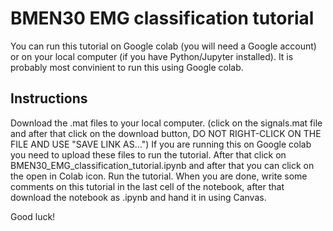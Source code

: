 # BMEN30 EMG classification tutorial
You can run this tutorial on Google colab (you will need a Google account) or on your local computer (if you have Python/Jupyter installed). It is probably most convinient to run this using Google colab.
## Instructions
Download the .mat files to your local computer. (click on the signals.mat file and after that click on the download button, DO NOT RIGHT-CLICK ON THE FILE AND USE "SAVE LINK AS...")
If you are running this on Google colab you need to upload these files to run the tutorial.
After that click on BMEN30_EMG_classification_tutorial.ipynb and after that you can click on the open in Colab icon. Run the tutorial. When you are done, write some comments on this tutorial in the last cell of the notebook, after that download the notebook as .ipynb and hand it in using Canvas.

Good luck!
 
